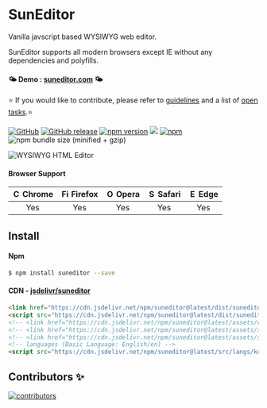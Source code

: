 # SunEditor

Vanilla javscript based WYSIWYG web editor.

SunEditor supports all modern browsers except IE without any dependencies and polyfills.

#### 🌤 Demo : <a href="http://suneditor.com" target="_blank">suneditor.com</a> 🌤

⭐ If you would like to contribute, please refer to [guidelines](/CONTRIBUTING.md) and a list of [open tasks](https://github.com/jihong88/suneditor/issues?q=is%3Aopen+is%3Aissue+label%3A%22help+wanted%22).⭐

[![GitHub](https://img.shields.io/github/license/jihong88/suneditor.svg?style=flat-square)](https://github.com/JiHong88/SunEditor/blob/master/LICENSE.txt)
[![GitHub release](https://img.shields.io/github/release/jihong88/suneditor.svg?style=flat-square)](https://github.com/JiHong88/SunEditor/releases)
[![npm version](https://img.shields.io/npm/v/suneditor.svg?style=flat-square)](https://www.npmjs.com/package/suneditor)
[![](https://data.jsdelivr.com/v1/package/npm/suneditor/badge)](https://www.jsdelivr.com/package/npm/suneditor)
[![npm](https://img.shields.io/npm/dt/suneditor.svg?style=flat-square)](https://www.npmjs.com/package/suneditor)
![npm bundle size (minified + gzip)](https://img.shields.io/bundlephobia/minzip/suneditor.svg?style=flat-square)

![WYSIWYG HTML Editor](http://suneditor.com/docs/screen-main-w.png?v=2700)

#### Browser Support

| <img src="http://suneditor.com/docs/chrome-64.png" alt="Chrome" width="16px" height="16px" /> Chrome | <img src="http://suneditor.com/docs/mozilla-64.png" alt="Firefox" width="16px" height="16px" /> Firefox | <img src="http://suneditor.com/docs/opera-64.png" alt="Opera" width="16px" height="16px" /> Opera | <img src="http://suneditor.com/docs/safari-64.png" alt="Safari" width="16px" height="16px" /> Safari | <img src="http://suneditor.com/docs/edge-64.png" alt="Edge" width="16px" height="16px" /> Edge |
| :--------------------------------------------------------------------------------------------------: | :-----------------------------------------------------------------------------------------------------: | :-----------------------------------------------------------------------------------------------: | :--------------------------------------------------------------------------------------------------: | :--------------------------------------------------------------------------------------------: |
|                                                 Yes                                                  |                                                   Yes                                                   |                                                Yes                                                |                                                 Yes                                                  |                                              Yes                                               |

## Install

#### Npm

```sh
$ npm install suneditor --save
```

#### CDN - [jsdelivr/suneditor](https://www.jsdelivr.com/package/npm/suneditor)

```html
<link href="https://cdn.jsdelivr.net/npm/suneditor@latest/dist/suneditor.min.css" rel="stylesheet" />
<script src="https://cdn.jsdelivr.net/npm/suneditor@latest/dist/suneditor.min.js"></script>
<!-- <link href="https://cdn.jsdelivr.net/npm/suneditor@latest/assets/variables.css" rel="stylesheet"> -->
<!-- <link href="https://cdn.jsdelivr.net/npm/suneditor@latest/assets/suneditor.css" rel="stylesheet"> -->
<!-- <link href="https://cdn.jsdelivr.net/npm/suneditor@latest/assets/suneditor-contents.css" rel="stylesheet"> -->
<!-- languages (Basic Language: English/en) -->
<script src="https://cdn.jsdelivr.net/npm/suneditor@latest/src/langs/ko.js"></script>
```

## Contributors ✨

<a href="https://github.com/jihong88/suneditor/graphs/contributors">
  <img src="https://contrib.rocks/image?repo=jihong88/suneditor" alt="contributors"/>
</a>
